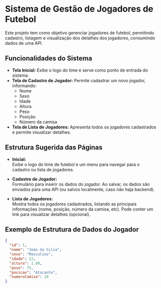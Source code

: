 # Sistema de Gestão de Jogadores de Futebol

Este projeto tem como objetivo gerenciar jogadores de futebol, permitindo cadastro, listagem e visualização dos detalhes dos jogadores, consumindo dados de uma API.

## Funcionalidades do Sistema

- **Tela Inicial:** Exibe o logo do time e serve como ponto de entrada do sistema.
- **Tela de Cadastro de Jogador:** Permite cadastrar um novo jogador, informando:
  - Nome
  - Sexo
  - Idade
  - Altura
  - Peso
  - Posição
  - Número da camisa
- **Tela de Lista de Jogadores:** Apresenta todos os jogadores cadastrados e permite visualizar detalhes.


## Estrutura Sugerida das Páginas

- **Inicial:**  
  Exibe o logo do time de futebol e um menu para navegar para o cadastro ou lista de jogadores.

- **Cadastro de Jogador:**  
  Formulário para inserir os dados do jogador. Ao salvar, os dados são enviados para uma API (ou salvos localmente, caso não haja backend).

- **Lista de Jogadores:**  
  Mostra todos os jogadores cadastrados, listando as principais informações (nome, posição, número da camisa, etc). Pode conter um link para visualizar detalhes (opcional).

## Exemplo de Estrutura de Dados do Jogador

```json
{
  "id": 1,
  "nome": "João da Silva",
  "sexo": "Masculino",
  "idade": 22,
  "altura": 1.80,
  "peso": 75,
  "posicao": "Atacante",
  "numeroCamisa": 10
}
```
